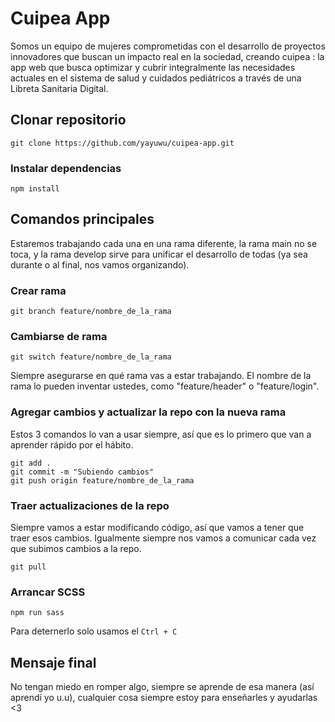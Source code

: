 # Cuipea App
Somos un equipo de mujeres comprometidas con el desarrollo de proyectos innovadores que buscan un impacto real en la sociedad, creando cuipea : la app web que busca optimizar y cubrir integralmente las necesidades actuales en el sistema de salud y cuidados pediátricos a través de una Libreta Sanitaria Digital.

## Clonar repositorio

```
git clone https://github.com/yayuwu/cuipea-app.git
```

### Instalar dependencias

```
npm install
```

## Comandos principales
Estaremos trabajando cada una en una rama diferente, la rama main no se toca, y la rama develop sirve para unificar el desarrollo de todas (ya sea durante o al final, nos vamos organizando).

### Crear rama
```
git branch feature/nombre_de_la_rama
```
### Cambiarse de rama
```
git switch feature/nombre_de_la_rama
```
Siempre asegurarse en qué rama vas a estar trabajando. El nombre de la rama lo pueden inventar ustedes, como "feature/header" o "feature/login".

### Agregar cambios y actualizar la repo con la nueva rama
Estos 3 comandos lo van a usar siempre, así que es lo primero que van a aprender rápido por el hábito.
```
git add .
git commit -m "Subiendo cambios"
git push origin feature/nombre_de_la_rama
```

### Traer actualizaciones de la repo
Siempre vamos a estar modificando código, así que vamos a tener que traer esos cambios. Igualmente siempre nos vamos a comunicar cada vez que subimos cambios a la repo.
```
git pull
``` 

### Arrancar SCSS
```
npm run sass
```
Para deternerlo solo usamos el `Ctrl + C`

## Mensaje final

No tengan miedo en romper algo, siempre se aprende de esa manera (así aprendí yo u.u), cualquier cosa siempre estoy para enseñarles y ayudarlas <3

